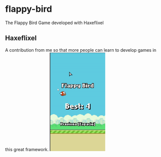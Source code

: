 # flappy-bird
The Flappy Bird Game developed with Haxeflixel
## Haxeflixel
A contribution from me so that more people can learn to develop games in this great framework.
![](img.gif)
